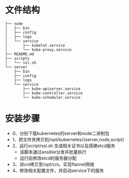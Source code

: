 # 文件结构
```shell
├── node
│   ├── bin
│   ├── config
│   ├── logs
│   └── service
│       ├── kubelet.service
│       └── kube-proxy.service
├── README.md
├── scripts
│   └── ssl.sh
└── server
    ├── bin
    ├── config
    ├── logs
    └── service
        ├── kube-apiserver.service
        ├── kube-controller.service
        └── kube-scheduler.service
```
# 安装步骤
- 0、分别下载kubernetes的server和node二进制包
- 1、把文件夹拷贝到/opt/kubernetes/{server,node,script}
- 2、运行script/ssl.sh 生成相关证书以及搭建etcd服务
    + 该脚本通过ansible分发并批量执行
    + 运行前修改etcd的服务器分配
- 3、讲cni拷贝至/opt/cni。实现flannel网络
- 4、修改相关配置文件，并启动service下的服务
